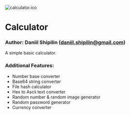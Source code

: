 ![calculator.ico](./Calculator/Images/calculator.ico)
# Calculator
### Author: Daniil Shipilin (daniil.shipilin@gmail.com)
A simple basic calculator.
### Additional Features:
* Number base converter
* Base64 string converter
* File hash calculator
* Hex to Ascii text converter
* Random number & random image generator
* Random password generator
* Currency converter
